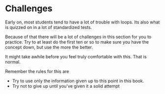 # Challenges

Early on, most students tend to have a lot of trouble with loops.
Its also what is quizzed on in a lot of standardized tests.

Because of that there will be a lot of challenges in this section for you
to practice. Try to at least do the first ten or so to make sure you have
the concept down, but use the more the better.

It might take awhile before you feel truly comfortable with this. That is normal.

Remember the rules for this are

* Try to use only the information given up to this point in this book.
* Try not to give up until you've given it a solid attempt